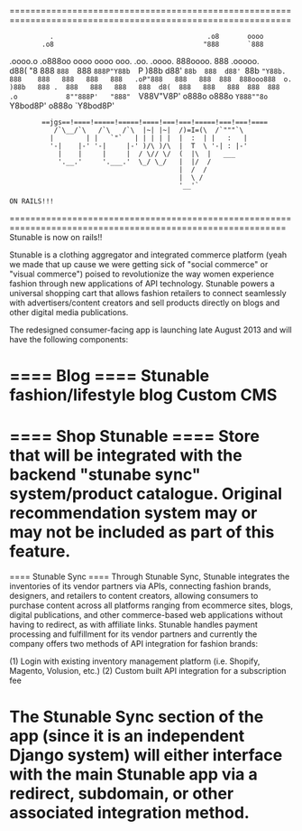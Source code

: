 ============================================================================================================

              .                                      .o8       oooo            
            .o8                                     "888       `888            
  .oooo.o .o888oo oooo  oooo  ooo. .oo.    .oooo.    888oooo.   888   .ooooo.   
d88(  "8   888   `888  `888  `888P"Y88b  `P  )88b   d88' `88b  888  d88' `88b 
`"Y88b.    888    888   888   888   888   .oP"888   888   888  888  888ooo888 
o.  )88b   888 .  888   888   888   888  d8(  888   888   888  888  888    .o   		
8""888P'   "888"  `V88V"V8P' o888o o888o `Y888""8o  `Y8bod8P' o888o `Y8bod8P'  

			==jgs==!====!=====!=====!====!===!===!=====!===!===!====
		       /`\__/`\   /`\   /`\  |~| |~|  /)=I=(\  /`"""`\
		      |        | |   `"`   | | | | |  |  :  | |   :   |
		      '-|    |-' '-|     |-' )/\ )/\  |  T  \ '-| : |-'
		        |    |     |     |  / \// \/  (  |\  |   ___
		        '.__.'     '.___.'  \_/ \_/   |  |/  /
		                                      |  /  /
		                                      |  \ /
		                                      '__'`
		                                      															ON RAILS!!! 
===========================================================================================================
Stunable is now on rails!!

Stunable is a clothing aggregator and integrated commerce platform (yeah we made that up cause we were getting sick of "social commerce" or "visual commerce") poised to revolutionize the way women experience fashion through new applications of API technology. Stunable powers a universal shopping cart that allows fashion retailers to connect seamlessly with advertisers/content creators and sell products directly on blogs and other digital media publications.

The redesigned consumer-facing app is launching late August 2013 and will have the following components:

==== Blog ====
Stunable fashion/lifestyle blog 
Custom CMS
===========================================================================================================

==== Shop Stunable ==== 
Store that will be integrated with the backend "stunabe sync" system/product catalogue. Original recommendation system may or may not be included as part of this feature.
===========================================================================================================

==== Stunable Sync ====
Through Stunable Sync, Stunable integrates the inventories of its vendor partners via APIs, connecting fashion brands, designers, and retailers to content creators, allowing consumers to purchase content across all platforms ranging from ecommerce sites, blogs, digital publications, and other commerce-based web applications without having to redirect, as with affiliate links. Stunable handles payment processing and fulfillment for its vendor partners and currently the company offers two methods of API integration for fashion brands:

(1) Login with existing inventory management platform (i.e. Shopify, Magento, Volusion, etc.)
(2) Custom built API integration for a subscription fee

The Stunable Sync section of the app (since it is an independent Django system) will either interface with the main Stunable app via a redirect, subdomain, or other associated integration method. 
===========================================================================================================
